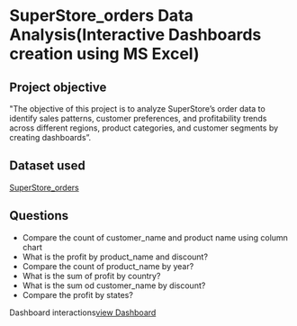 # SuperStore_orders Data Analysis(Interactive Dashboards creation using MS Excel)
## Project objective
"The objective of this project is to analyze SuperStore’s order data to identify sales patterns, customer preferences, and profitability trends across different regions, product categories, and customer segments by creating dashboards”.

## Dataset used
<a href="https://github.com/Shirisha-1904/Data-analysis-Dashboards/blob/main/SuperStore_Orders.csv">SuperStore_orders</a>

## Questions
- Compare the count of customer_name and product name using column chart
- What is the profit by product_name and discount?
- Compare the count of product_name by year?
- What is the sum of profit by country?
- What is the sum od customer_name by discount?
- Compare the profit by states?

Dashboard interactions<a href="https://github.com/Shirisha-1904/Data-analysis-Dashboards/blob/main/Screenshot%202025-04-15%20182354.png">view Dashboard</a>
